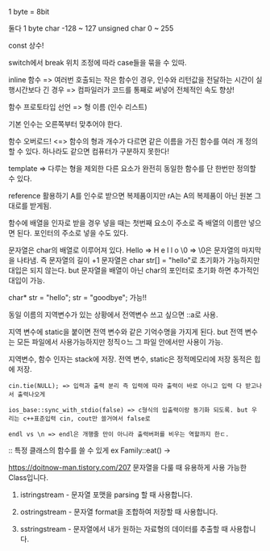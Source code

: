 1 byte = 8bit

둘다 1 byte
char -128 ~ 127
unsigned char 0 ~ 255

const 상수!

switch에서 break 위치 조정에 따라 case들을 묶을 수 있따.

inline 함수 => 여러번 호출되는 작은 함수인 경우, 인수와 리턴값을 전달하는 시간이 실행시간보다 긴 경우 => 컴파일러가 코드를 통째로 써넣어 전체적인 속도 향상!

함수 프로토타입 선언 =>  형 이름 (인수 리스트)

기본 인수는 오른쪽부터 맞추어야 한다. 


함수 오버로드! <=> 함수의 형과 개수가 다르면 같은 이름을 가진 함수를 여러 개 정의할 수 있다.
하나라도 같으면 컴퓨터가 구분하지 못한다!

template => 다루는 형을 제외한 다른 요소가 완전히 동일한 함수를 단 한번만 정의할 수 있다.             


reference 활용하기 A를 인수로 받으면 복제품이지만 rA는 A의 복제품이 아닌 원본 그대로를 받게됨.


함수에 배열을 인자로 받을 경우 넣을 때는 첫번째 요소이 주소로 즉 배열의 이름만 넣으면 된다. 포인터의 주소로 넣을 수도 있다. 

문자열은 char의 배열로 이루어져 있다. Hello => H e l l o \0 => \0은 문자열의 마지막을 나타냄. 즉 문자열의 길이 +1
문자열은 char str[] = "hello"로 초기화가 가능하지만 대입은 되지 않는다.
but 문자열을 배열이 아닌 char의 포인터로 초기화 하면 추가적인 대입이 가능.

char* str = "hello";
str = "goodbye";
가능!!


동일 이름의 지역변수가 있는 상황에서 전역변수 쓰고 싶으면 ::a로 사용.

지역 변수에 static을 붙이면 전역 변수와 같은 기억수명을 가지게 된다. but 전역 변수는 모든 파일에서 사용가능하지만 정직ㅇ느 그 파일 안에서만 사용이 가능.

지역변수, 함수 인자는 stack에 저장.
전역 변수, static은 정적메모리에 저장
동적은 힙에 저장.


    cin.tie(NULL); => 입력과 출력 분리 즉 입력에 따라 출력이 바로 아니고 입력 다 받고나서 출력나오게

    ios_base::sync_with_stdio(false) => c형식의 입출력이랑 동기화 되도록. but 우리는 c++표준입력 cin, cout만 쓸거여서 false로

    endl vs \n => endl은 개행줄 만이 아니라 출력버퍼를 비우는 역할까지 한ㄷ.

:: 특정 클래스의 함수를 쓸 수 있게 ex Family::eat()
-> 


https://doitnow-man.tistory.com/207
 문자열을 다룰 때 유용하게 사용 가능한 Class입니다.

  1) istringstream
    - 문자열 포맷을 parsing 할 때 사용합니다.

  2) ostringstream
    - 문자열 format을 조합하여 저장할 때 사용합니다.

  3) sstringstream
    - 문자열에서 내가 원하는 자료형의 데이터를 추출할 때 사용합니다.